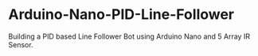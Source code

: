 # Arduino-Nano-PID-Line-Follower
Building a PID based Line Follower Bot using Arduino Nano and 5 Array IR Sensor.

